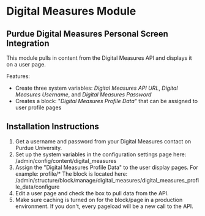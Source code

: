 # Digital Measures Module
## Purdue Digital Measures Personal Screen Integration 

This module pulls in content from the Digital Measures API and displays it on a user page.

Features:
* Create three system variables: *Digital Measures API URL*, *Digital Measures Username*, and *Digital Measures Password*
* Creates a block: "*Digital Measures Profile Data*" that can be assigned to user profile pages

## Installation Instructions
1. Get a username and password from your Digital Measures contact on Purdue University.
1. Set up the system variables in the configuration settings page here: /admin/config/content/digital_measures
1. Assign the "Digital Measures Profile Data" to the user display pages. For example: profile/* The block is located here: /admin/structure/block/manage/digital_measures/digital_measures_profile_data/configure
1. Edit a user page and check the box to pull data from the API. 
1. Make sure caching is turned on for the block/page in a production environment. If you don't, every pageload will be a new call to the API.
